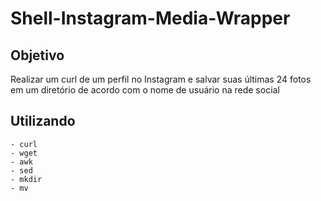 # Shell-Instagram-Media-Wrapper

## Objetivo
Realizar um curl de um perfil no Instagram e salvar suas últimas 24 fotos em um diretório de acordo com o nome de usuário na rede social

## Utilizando
	- curl
	- wget
	- awk
	- sed
	- mkdir
	- mv